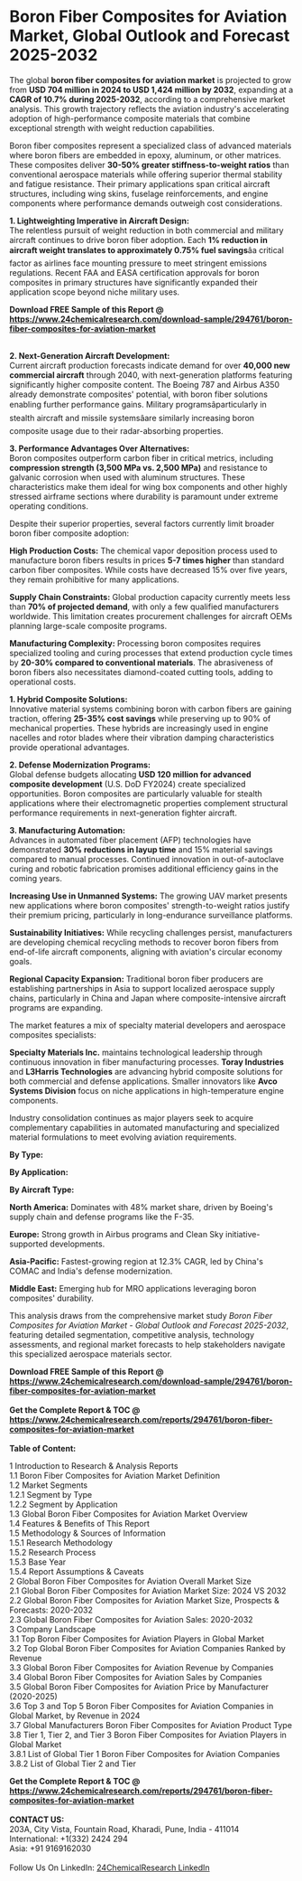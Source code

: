 <h1>Boron Fiber Composites for Aviation Market, Global Outlook and Forecast 2025-2032</h1><p>The global <strong>boron fiber composites for aviation market</strong> is projected to grow from <strong>USD 704 million in 2024 to USD 1,424 million by 2032</strong>, expanding at a <strong>CAGR of 10.7% during 2025-2032</strong>, according to a comprehensive market analysis. This growth trajectory reflects the aviation industry's accelerating adoption of high-performance composite materials that combine exceptional strength with weight reduction capabilities.</p><p>Boron fiber composites represent a specialized class of advanced materials where boron fibers are embedded in epoxy, aluminum, or other matrices. These composites deliver <strong>30-50% greater stiffness-to-weight ratios</strong> than conventional aerospace materials while offering superior thermal stability and fatigue resistance. Their primary applications span critical aircraft structures, including wing skins, fuselage reinforcements, and engine components where performance demands outweigh cost considerations.</p><p><strong>1. Lightweighting Imperative in Aircraft Design:</strong><br>
The relentless pursuit of weight reduction in both commercial and military aircraft continues to drive boron fiber adoption. Each <strong>1% reduction in aircraft weight translates to approximately 0.75% fuel savings</strong>âa critical factor as airlines face mounting pressure to meet stringent emissions regulations. Recent FAA and EASA certification approvals for boron composites in primary structures have significantly expanded their application scope beyond niche military uses.</p><div><b>Download FREE Sample of this Report @ 
            <a href="https://www.24chemicalresearch.com/download-sample/294761/boron-fiber-composites-for-aviation-market">
            https://www.24chemicalresearch.com/download-sample/294761/boron-fiber-composites-for-aviation-market</a></b></div><br><p><strong>2. Next-Generation Aircraft Development:</strong><br>
Current aircraft production forecasts indicate demand for over <strong>40,000 new commercial aircraft</strong> through 2040, with next-generation platforms featuring significantly higher composite content. The Boeing 787 and Airbus A350 already demonstrate composites' potential, with boron fiber solutions enabling further performance gains. Military programsâparticularly in stealth aircraft and missile systemsâare similarly increasing boron composite usage due to their radar-absorbing properties.</p><p><strong>3. Performance Advantages Over Alternatives:</strong><br>
Boron composites outperform carbon fiber in critical metrics, including <strong>compression strength (3,500 MPa vs. 2,500 MPa)</strong> and resistance to galvanic corrosion when used with aluminum structures. These characteristics make them ideal for wing box components and other highly stressed airframe sections where durability is paramount under extreme operating conditions.</p><p>Despite their superior properties, several factors currently limit broader boron fiber composite adoption:</p><p><strong>High Production Costs:</strong> The chemical vapor deposition process used to manufacture boron fibers results in prices <strong>5-7 times higher</strong> than standard carbon fiber composites. While costs have decreased 15% over five years, they remain prohibitive for many applications.</p><p><strong>Supply Chain Constraints:</strong> Global production capacity currently meets less than <strong>70% of projected demand</strong>, with only a few qualified manufacturers worldwide. This limitation creates procurement challenges for aircraft OEMs planning large-scale composite programs.</p><p><strong>Manufacturing Complexity:</strong> Processing boron composites requires specialized tooling and curing processes that extend production cycle times by <strong>20-30% compared to conventional materials</strong>. The abrasiveness of boron fibers also necessitates diamond-coated cutting tools, adding to operational costs.</p><p><strong>1. Hybrid Composite Solutions:</strong><br>
Innovative material systems combining boron with carbon fibers are gaining traction, offering <strong>25-35% cost savings</strong> while preserving up to 90% of mechanical properties. These hybrids are increasingly used in engine nacelles and rotor blades where their vibration damping characteristics provide operational advantages.</p><p><strong>2. Defense Modernization Programs:</strong><br>
Global defense budgets allocating <strong>USD 120 million for advanced composite development</strong> (U.S. DoD FY2024) create specialized opportunities. Boron composites are particularly valuable for stealth applications where their electromagnetic properties complement structural performance requirements in next-generation fighter aircraft.</p><p><strong>3. Manufacturing Automation:</strong><br>
Advances in automated fiber placement (AFP) technologies have demonstrated <strong>30% reductions in layup time</strong> and 15% material savings compared to manual processes. Continued innovation in out-of-autoclave curing and robotic fabrication promises additional efficiency gains in the coming years.</p><p><strong>Increasing Use in Unmanned Systems:</strong> The growing UAV market presents new applications where boron composites' strength-to-weight ratios justify their premium pricing, particularly in long-endurance surveillance platforms.</p><p><strong>Sustainability Initiatives:</strong> While recycling challenges persist, manufacturers are developing chemical recycling methods to recover boron fibers from end-of-life aircraft components, aligning with aviation's circular economy goals.</p><p><strong>Regional Capacity Expansion:</strong> Traditional boron fiber producers are establishing partnerships in Asia to support localized aerospace supply chains, particularly in China and Japan where composite-intensive aircraft programs are expanding.</p><p>The market features a mix of specialty material developers and aerospace composites specialists:</p><p><strong>Specialty Materials Inc.</strong> maintains technological leadership through continuous innovation in fiber manufacturing processes. <strong>Toray Industries</strong> and <strong>L3Harris Technologies</strong> are advancing hybrid composite solutions for both commercial and defense applications. Smaller innovators like <strong>Avco Systems Division</strong> focus on niche applications in high-temperature engine components.</p><p>Industry consolidation continues as major players seek to acquire complementary capabilities in automated manufacturing and specialized material formulations to meet evolving aviation requirements.</p><p><strong>By Type:</strong></p><p><strong>By Application:</strong></p><p><strong>By Aircraft Type:</strong></p><p><strong>North America:</strong> Dominates with 48% market share, driven by Boeing's supply chain and defense programs like the F-35.</p><p><strong>Europe:</strong> Strong growth in Airbus programs and Clean Sky initiative-supported developments.</p><p><strong>Asia-Pacific:</strong> Fastest-growing region at 12.3% CAGR, led by China's COMAC and India's defense modernization.</p><p><strong>Middle East:</strong> Emerging hub for MRO applications leveraging boron composites' durability.</p><p>This analysis draws from the comprehensive market study <em>Boron Fiber Composites for Aviation Market - Global Outlook and Forecast 2025-2032</em>, featuring detailed segmentation, competitive analysis, technology assessments, and regional market forecasts to help stakeholders navigate this specialized aerospace materials sector.</p><div><b>Download FREE Sample of this Report @ 
            <a href="https://www.24chemicalresearch.com/download-sample/294761/boron-fiber-composites-for-aviation-market">
            https://www.24chemicalresearch.com/download-sample/294761/boron-fiber-composites-for-aviation-market</a></b></div><br><div><b>Get the Complete Report & TOC @ 
            <a href="https://www.24chemicalresearch.com/reports/294761/boron-fiber-composites-for-aviation-market">
            https://www.24chemicalresearch.com/reports/294761/boron-fiber-composites-for-aviation-market</a></b></div><br>
            <b>Table of Content:</b><p>1 Introduction to Research & Analysis Reports<br />
 1.1 Boron Fiber Composites for Aviation Market Definition<br />
 1.2 Market Segments<br />
 1.2.1 Segment by Type<br />
 1.2.2 Segment by Application<br />
 1.3 Global Boron Fiber Composites for Aviation Market Overview<br />
 1.4 Features & Benefits of This Report<br />
 1.5 Methodology & Sources of Information<br />
 1.5.1 Research Methodology<br />
 1.5.2 Research Process<br />
 1.5.3 Base Year<br />
 1.5.4 Report Assumptions & Caveats<br />
2 Global Boron Fiber Composites for Aviation Overall Market Size<br />
 2.1 Global Boron Fiber Composites for Aviation Market Size: 2024 VS 2032<br />
 2.2 Global Boron Fiber Composites for Aviation Market Size, Prospects & Forecasts: 2020-2032<br />
 2.3 Global Boron Fiber Composites for Aviation Sales: 2020-2032<br />
3 Company Landscape<br />
 3.1 Top Boron Fiber Composites for Aviation Players in Global Market<br />
 3.2 Top Global Boron Fiber Composites for Aviation Companies Ranked by Revenue<br />
 3.3 Global Boron Fiber Composites for Aviation Revenue by Companies<br />
 3.4 Global Boron Fiber Composites for Aviation Sales by Companies<br />
 3.5 Global Boron Fiber Composites for Aviation Price by Manufacturer (2020-2025)<br />
 3.6 Top 3 and Top 5 Boron Fiber Composites for Aviation Companies in Global Market, by Revenue in 2024<br />
 3.7 Global Manufacturers Boron Fiber Composites for Aviation Product Type<br />
 3.8 Tier 1, Tier 2, and Tier 3 Boron Fiber Composites for Aviation Players in Global Market<br />
 3.8.1 List of Global Tier 1 Boron Fiber Composites for Aviation Companies<br />
 3.8.2 List of Global Tier 2 and Tier</p><div><b>Get the Complete Report & TOC @ 
            <a href="https://www.24chemicalresearch.com/reports/294761/boron-fiber-composites-for-aviation-market">
            https://www.24chemicalresearch.com/reports/294761/boron-fiber-composites-for-aviation-market</a></b></div><br><b>CONTACT US:</b><br>
            203A, City Vista, Fountain Road, Kharadi, Pune, India - 411014<br>
            International: +1(332) 2424 294<br>
            Asia: +91 9169162030 <br><br>
            Follow Us On LinkedIn: <a href="https://www.linkedin.com/company/24chemicalresearch/">24ChemicalResearch LinkedIn</a>